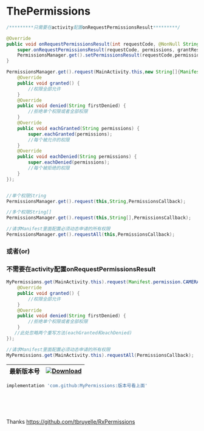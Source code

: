 # ThePermissions
```java 
/*********只需要在activity配置onRequestPermissionsResult*********/

@Override
public void onRequestPermissionsResult(int requestCode, @NonNull String[] permissions, @NonNull int[] grantResults) {
    super.onRequestPermissionsResult(requestCode, permissions, grantResults);
    PermissionsManager.get().setPermissionsResult(requestCode,permissions,grantResults);
}

PermissionsManager.get().request(MainActivity.this,new String[]{Manifest.permission.CAMERA,Manifest.permission.WRITE_CONTACTS}, new PermissionsCallback() {
    @Override
    public void granted() {
        //权限全部允许
    }
    @Override
    public void denied(String firstDenied) {
        //拒绝单个权限或者全部权限
    }
    @Override
    public void eachGranted(String permissions) {
        super.eachGranted(permissions);
        //每个被允许的权限
    }
    @Override
    public void eachDenied(String permissions) {
        super.eachDenied(permissions);
        //每个被拒绝的权限
    }
});


//单个权限String
PermissionsManager.get().request(this,String,PermissionsCallback);

//多个权限String[]
PermissionsManager.get().request(this,String[],PermissionsCallback);

//请求Manifest里面配置必须动态申请的所有权限
PermissionsManager.get().requestAll(this,PermissionsCallback);


```  

### 或者(or)
### 不需要在activity配置onRequestPermissionsResult
```java 
MyPermissions.get(MainActivity.this).request(Manifest.permission.CAMERA, new PermissionsCallback() {
    @Override
    public void granted() {
        //权限全部允许
    }
    @Override
    public void denied(String firstDenied) {
        //拒绝单个权限或者全部权限
    }
   //此处忽略两个重写方法(eachGranted和eachDenied)
});

//请求Manifest里面配置必须动态申请的所有权限
MyPermissions.get(MainActivity.this).requestAll(PermissionsCallback);
```  
      
| 最新版本号 | [ ![Download](https://api.bintray.com/packages/zhongrui/mylibrary/MyPermissions/images/download.svg) ](https://bintray.com/zhongrui/mylibrary/MyPermissions/_latestVersion) |
|--------|----|
  
   
```gradle 
implementation 'com.github:MyPermissions:版本号看上面'
```
<br/>
<br/>
<br/>  

Thanks https://github.com/tbruyelle/RxPermissions
